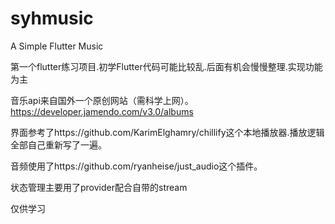 # syhmusic
A Simple Flutter Music

第一个flutter练习项目.初学Flutter代码可能比较乱.后面有机会慢慢整理.实现功能为主

音乐api来自国外一个原创网站（需科学上网）。
https://developer.jamendo.com/v3.0/albums

界面参考了https://github.com/KarimElghamry/chillify这个本地播放器.播放逻辑全部自己重新写了一遍。

音频使用了https://github.com/ryanheise/just_audio这个插件。

状态管理主要用了provider配合自带的stream


仅供学习
